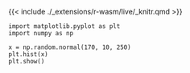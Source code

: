 

{{< include ./_extensions/r-wasm/live/_knitr.qmd >}}

```{pyodide}
import matplotlib.pyplot as plt
import numpy as np

x = np.random.normal(170, 10, 250)
plt.hist(x)
plt.show()
```
